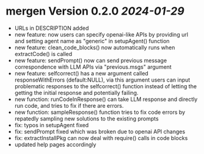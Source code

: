 # mergen Version 0.2.0 _2024-01-29_
  * URLs in DESCRIPTION added 
  * new feature: now users can specify openai-like APIs by providing url and setting
    agent name as "generic" in setupAgent() function
  * new feature: clean_code_blocks() now automatically runs when extractCode() is called
  * new feature: sendPrompt() now can send previous message correspondence with LLM APIs via "previous.msgs" argument
  * new feature: selfcorrect() has a new argument called responseWithErrors (default:NULL), via this argument
    users can input problematic responses to the selfcorrect() function instead of letting the getting the initial response and potentially failing.
  * new function: runCodeInResponse() can take LLM response and directly run code, and tries
    to fix if there are errors.
  * new function: sampleResponse() function tries to fix code errors by repatedly sampling new solutions to the existing prompts
  * fix: typos in setupAgent fixed
  * fix: sendPrompt fixed which was broken due to openai API changes
  * fix: extractInstallPkg can now deal with require() calls in code blocks
  * updated help pages accordingly
